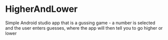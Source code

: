 # HigherAndLower

Simple Android studio app that is a gussing game - a number is selected and the user enters guesses, where the app will then tell you to go higher or lower

